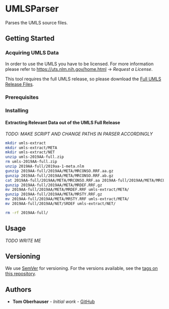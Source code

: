 # UMLSParser

Parses the UMLS source files.

## Getting Started

### Acquiring UMLS Data
 
In order to use the UMLS you have to be licensed.
For more information please refer to https://uts.nlm.nih.gov/home.html -> *Request a License*.

This tool requires the full UMLS release, so please download the [Full UMLS Release Files](https://www.nlm.nih.gov/research/umls/licensedcontent/umlsknowledgesources.html).

### Prerequisites

### Installing

#### Extracting Relevant Data out of the UMLS Full Release

*TODO: MAKE SCRIPT AND CHANGE PATHS IN PARSER ACCORDINGLY*

```bash
mkdir umls-extract
mkdir umls-extract/META
mkdir umls-extract/NET
unzip umls-2019AA-full.zip
rm umls-2019AA-full.zip
unzip 2019AA-full/2019aa-1-meta.nlm
gunzip 2019AA-full/2019AA/META/MRCONSO.RRF.aa.gz
gunzip 2019AA-full/2019AA/META/MRCONSO.RRF.ab.gz
cat 2019AA-full/2019AA/META/MRCONSO.RRF.aa 2019AA-full/2019AA/META/MRCONSO.RRF.ab > umls-extract/META/MRCONSO.RRF
gunzip 2019AA-full/2019AA/META/MRDEF.RRF.gz
mv 2019AA-full/2019AA/META/MRDEF.RRF umls-extract/META/
gunzip 2019AA-full/2019AA/META/MRSTY.RRF.gz
mv 2019AA-full/2019AA/META/MRSTY.RRF umls-extract/META/
mv 2019AA-full/2019AA/NET/SRDEF umls-extract/NET/

rm -rf 2019AA-full/

```

## Usage

*TODO WRITE ME*

## Versioning

We use [SemVer](http://semver.org/) for versioning. For the versions available, see the [tags on this repository](https://github.com/T0biWan/bachelor-frontend-prototype/tags).

## Authors

-   **Tom Oberhauser** - _Initial work_ - [GitHub](https://github.com/devfoo-one/)
